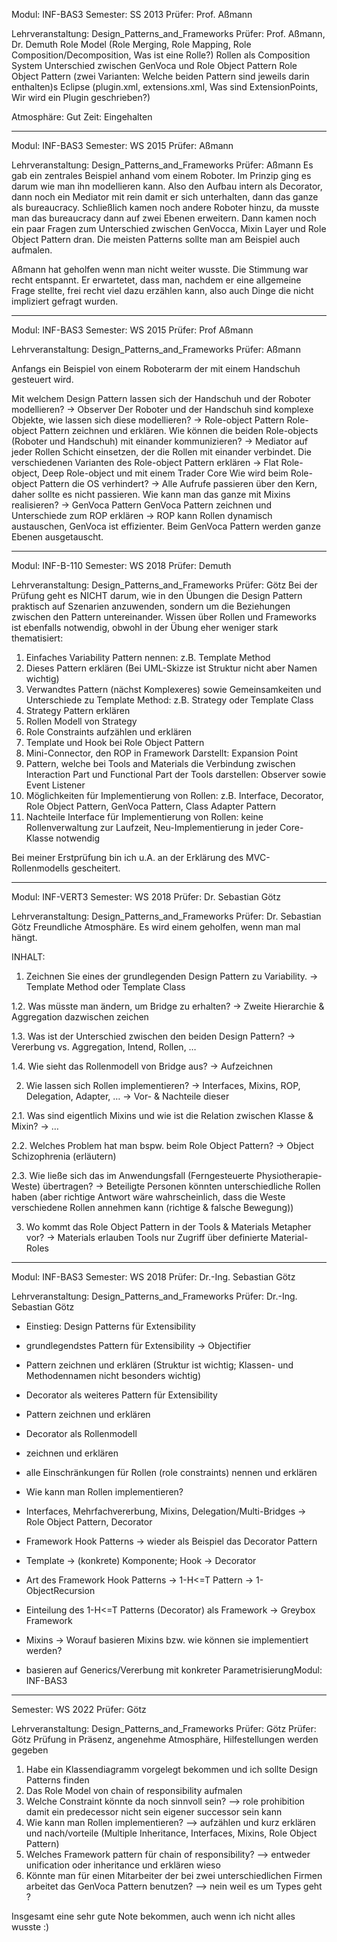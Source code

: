 Modul: INF-BAS3
Semester: SS 2013
Prüfer: Prof. Aßmann

Lehrveranstaltung: Design_Patterns_and_Frameworks
Prüfer: Prof. Aßmann, Dr. Demuth
Role Model (Role Merging, Role Mapping, Role Composition/Decomposition, Was ist eine Rolle?)
Rollen als Composition System
Unterschied zwischen GenVoca und Role Object Pattern
Role Object Pattern (zwei Varianten: Welche beiden Pattern sind jeweils darin enthalten)s
Eclipse (plugin.xml, extensions.xml, Was sind ExtensionPoints, Wir wird ein Plugin geschrieben?)

Atmosphäre: Gut
Zeit: Eingehalten

---

Modul: INF-BAS3
Semester: WS 2015
Prüfer: Aßmann

Lehrveranstaltung: Design_Patterns_and_Frameworks
Prüfer: Aßmann
Es gab ein zentrales Beispiel anhand vom einem Roboter. Im Prinzip ging es darum wie man ihn modellieren kann. Also den Aufbau intern als Decorator, dann noch ein Mediator mit rein damit er sich unterhalten, dann das ganze als bureaucracy. Schließlich kamen noch andere Roboter hinzu, da musste man das bureaucracy dann auf zwei Ebenen erweitern. Dann kamen noch ein paar Fragen zum Unterschied zwischen GenVocca, Mixin Layer und Role Object Pattern dran. Die meisten Patterns sollte man am Beispiel auch aufmalen.

Aßmann hat geholfen wenn man nicht weiter wusste. Die Stimmung war recht entspannt.
Er erwartetet, dass man, nachdem er eine allgemeine Frage stellte, frei recht viel dazu erzählen kann, also auch Dinge die nicht impliziert gefragt wurden.

---

Modul: INF-BAS3
Semester: WS 2015
Prüfer: Prof Aßmann

Lehrveranstaltung: Design_Patterns_and_Frameworks
Prüfer: Aßmann

Anfangs ein Beispiel von einem Roboterarm der mit einem Handschuh gesteuert wird.

Mit welchem Design Pattern lassen sich der Handschuh und der Roboter modellieren? -> Observer
Der Roboter und der Handschuh sind komplexe Objekte, wie lassen sich diese modellieren? -> Role-object Pattern
Role-object Pattern zeichnen und erklären.
Wie können die beiden Role-objects (Roboter und Handschuh) mit einander kommunizieren? -> Mediator auf jeder Rollen Schicht einsetzen, der die Rollen mit einander verbindet.
Die verschiedenen Varianten des Role-object Pattern erklären -> Flat Role-object, Deep Role-object und mit einem Trader Core 
Wie wird beim Role-object Pattern die OS verhindert? -> Alle Aufrufe passieren über den Kern, daher sollte es nicht passieren.
Wie kann man das ganze mit Mixins realisieren? -> GenVoca Pattern 
GenVoca Pattern zeichnen und Unterschiede zum ROP erklären -> ROP kann Rollen dynamisch austauschen, GenVoca ist effizienter. Beim GenVoca Pattern werden ganze Ebenen ausgetauscht.

---

Modul: INF-B-110
Semester: WS 2018
Prüfer: Demuth

Lehrveranstaltung: Design_Patterns_and_Frameworks
Prüfer: Götz
Bei der Prüfung geht es NICHT darum, wie in den Übungen die Design Pattern praktisch auf Szenarien anzuwenden, sondern um die Beziehungen zwischen den Pattern untereinander. Wissen über Rollen und Frameworks ist ebenfalls notwendig, obwohl in der Übung eher weniger stark thematisiert:
1. Einfaches Variability Pattern nennen: z.B. Template Method
2. Dieses Pattern erklären (Bei UML-Skizze ist Struktur nicht aber Namen wichtig)
3. Verwandtes Pattern (nächst Komplexeres) sowie Gemeinsamkeiten und Unterschiede zu Template Method: z.B. Strategy oder Template Class
4. Strategy Pattern erklären
5. Rollen Modell von Strategy
6. Role Constraints aufzählen und erklären
7. Template und Hook bei Role Object Pattern
8. Mini-Connector, den ROP in Framework Darstellt: Expansion Point
9. Pattern, welche bei Tools and Materials die Verbindung zwischen Interaction Part und Functional Part der Tools darstellen: Observer sowie Event Listener
10. Möglichkeiten für Implementierung von Rollen: z.B. Interface, Decorator, Role Object Pattern, GenVoca Pattern, Class Adapter Pattern
11. Nachteile Interface für Implementierung von Rollen: keine Rollenverwaltung zur Laufzeit, Neu-Implementierung in jeder Core-Klasse notwendig

Bei meiner Erstprüfung bin ich u.A. an der Erklärung des MVC-Rollenmodells gescheitert.

---

Modul: INF-VERT3
Semester: WS 2018
Prüfer: Dr. Sebastian Götz

Lehrveranstaltung: Design_Patterns_and_Frameworks
Prüfer: Dr. Sebastian Götz
Freundliche Atmosphäre. Es wird einem geholfen, wenn man mal hängt.

INHALT:

1. Zeichnen Sie eines der grundlegenden Design Pattern zu Variability.
	→ Template Method oder Template Class
	
1.2. Was müsste man ändern, um Bridge zu erhalten?
	→ Zweite Hierarchie & Aggregation dazwischen zeichen
	
1.3. Was ist der Unterschied zwischen den beiden Design Pattern?
	→ Vererbung vs. Aggregation, Intend, Rollen, …
	
1.4. Wie sieht das Rollenmodell von Bridge aus?
	→ Aufzeichnen
	
2. Wie lassen sich Rollen implementieren?
	→ Interfaces, Mixins, ROP, Delegation, Adapter, …
	→ Vor- & Nachteile dieser

2.1. Was sind eigentlich Mixins und wie ist die Relation zwischen Klasse & Mixin?
	→ …
	
2.2. Welches Problem hat man bspw. beim Role Object Pattern?
	→ Object Schizophrenia (erläutern)
	
2.3. Wie ließe sich das im Anwendungsfall (Ferngesteuerte Physiotherapie-Weste) übertragen?
	→ Beteiligte Personen könnten unterschiedliche Rollen haben (aber richtige Antwort wäre wahrscheinlich, dass die Weste verschiedene Rollen annehmen kann (richtige & falsche Bewegung))
	
3. Wo kommt das Role Object Pattern in der Tools & Materials Metapher vor?
	→ Materials erlauben Tools nur Zugriff über definierte Material-Roles

---

Modul: INF-BAS3
Semester: WS 2018
Prüfer: Dr.-Ing. Sebastian Götz

Lehrveranstaltung: Design_Patterns_and_Frameworks
Prüfer: Dr.-Ing. Sebastian Götz
+ Einstieg: Design Patterns für Extensibility
 + grundlegendstes Pattern für Extensibility -> Objectifier
 + Pattern zeichnen und erklären (Struktur ist wichtig; Klassen- und Methodennamen nicht besonders wichtig)

+ Decorator als weiteres Pattern für Extensibility
 + Pattern zeichnen und erklären

+ Decorator als Rollenmodell
 + zeichnen und erklären

+ alle Einschränkungen für Rollen (role constraints) nennen und erklären

+ Wie kann man Rollen implementieren?
 + Interfaces, Mehrfachvererbung, Mixins, Delegation/Multi-Bridges -> Role Object Pattern, Decorator

+ Framework Hook Patterns -> wieder als Beispiel das Decorator Pattern
 + Template -> (konkrete) Komponente; Hook -> Decorator
 + Art des Framework Hook Patterns -> 1-H<=T Pattern -> 1-ObjectRecursion
 + Einteilung des 1-H<=T Patterns (Decorator) als Framework -> Greybox Framework

+ Mixins -> Worauf basieren Mixins bzw. wie können sie implementiert werden?
 + basieren auf Generics/Vererbung mit konkreter ParametrisierungModul: INF-BAS3

---

Semester: WS 2022
Prüfer: Götz

Lehrveranstaltung: Design_Patterns_and_Frameworks
Prüfer: Götz
Prüfer: Götz
Prüfung in Präsenz, angenehme Atmosphäre, Hilfestellungen werden gegeben 

1. Habe ein Klassendiagramm vorgelegt bekommen und ich sollte Design Patterns finden 
2. Das Role Model von chain of responsibility aufmalen
3. Welche Constraint könnte da noch sinnvoll sein? —> role prohibition damit ein predecessor nicht sein eigener successor sein kann
4. Wie kann man Rollen implementieren? —> aufzählen und kurz erklären und nach/vorteile (Multiple Inheritance, Interfaces, Mixins, Role Object Pattern) 
5. Welches Framework pattern für chain of responsibility? --> entweder unification oder inheritance und erklären wieso 
6. Könnte man für einen Mitarbeiter der bei zwei unterschiedlichen Firmen arbeitet das GenVoca Pattern benutzen? —> nein weil es um Types geht ? 

Insgesamt eine sehr gute Note bekommen, auch wenn ich nicht alles wusste :) 